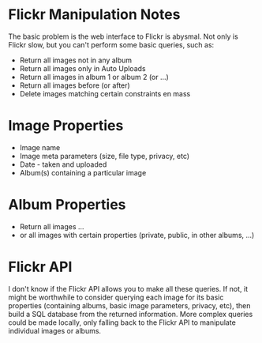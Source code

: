 # Flickr Manipulation Notes #

The basic problem is the web interface to Flickr is abysmal. Not only
is Flickr slow, but you can't perform some basic queries, such as:

  * Return all images not in any album
  * Return all images only in Auto Uploads
  * Return all images in album 1 or album 2 (or ...)
  * Return all images before (or after)
  * Delete images matching certain constraints en mass

# Image Properties #

  * Image name
  * Image meta parameters (size, file type, privacy, etc)
  * Date - taken and uploaded
  * Album(s) containing a particular image

# Album Properties #

  * Return all images ...
  * or all images with certain properties (private, public, in other
    albums, ...)

# Flickr API #

I don't know if the Flickr API allows you to make all these queries.
If not, it might be worthwhile to consider querying each image for its
basic properties (containing albums, basic image parameters, privacy,
etc), then build a SQL database from the returned information. More
complex queries could be made locally, only falling back to the Flickr
API to manipulate individual images or albums.
